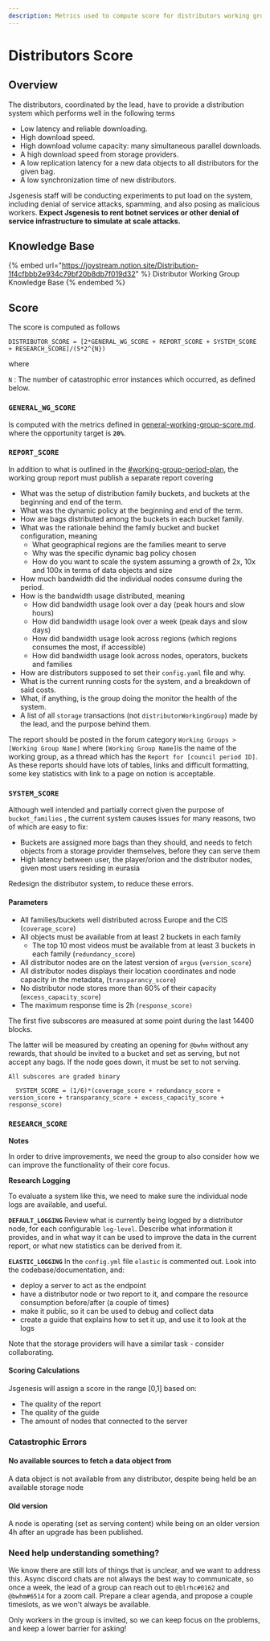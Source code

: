 ```yaml
---
description: Metrics used to compute score for distributors working group.
---
```


# Distributors Score

## Overview

The distributors, coordinated by the lead, have to provide a distribution system which performs well in the following terms

* Low latency and reliable downloading.
* High download speed.
* High download volume capacity: many simultaneous parallel downloads.
* A high download speed from storage providers.
* A low replication latency for a new data objects to all distributors for the given bag.
* A low synchronization time of new distributors.

Jsgenesis staff will be conducting experiments to put load on the system, including denial of service attacks, spamming, and also posing as malicious workers. **Expect Jsgenesis to rent botnet services or other denial of service infrastructure to simulate at scale attacks.**

## Knowledge Base

{% embed url="https://joystream.notion.site/Distribution-1f4cfbbb2e934c79bf20b8db7f019d32" %}
Distributor Working Group Knowledge Base
{% endembed %}



## Score

The score is computed as follows

```
DISTRIBUTOR_SCORE = [2*GENERAL_WG_SCORE + REPORT_SCORE + SYSTEM_SCORE + RESEARCH_SCORE]/(5*2^{N})

```

where

`N` : The number of catastrophic error instances which occurred, as defined below.

### `GENERAL_WG_SCORE`

Is computed with the metrics defined in [general-working-group-score.md](general-working-group-score.md "mention"). where the opportunity target is **`20%`**.

### `REPORT_SCORE`

In addition to what is outlined in the [#working-group-period-plan](general-working-group-score.md#working-group-period-plan "mention"), the working group report must publish a separate report covering

* What was the setup of distribution family buckets, and buckets at the beginning and end of the term.
* What was the dynamic policy at the beginning and end of the term.
* How are bags distributed among the buckets in each bucket family.
* What was the rationale behind the family bucket and bucket configuration, meaning
  * What geographical regions are the families meant to serve
  * Why was the specific dynamic bag policy chosen
  * How do you want to scale the system assuming a growth of 2x, 10x and 100x in terms of data objects and size
* How much bandwidth did the individual nodes consume during the period.
* How is the bandwidth usage distributed, meaning
  * How did bandwidth usage look over a day (peak hours and slow hours)
  * How did bandwidth usage look over a week (peak days and slow days)
  * How did bandwidth usage look across regions (which regions consumes the most, if accessible)
  * How did bandwidth usage look across nodes, operators, buckets and families
* How are distributors supposed to set their `config.yaml` file and why.
* What is the current running costs for the system, and a breakdown of said costs.
* What, if anything, is the group doing the monitor the health of the system.
* A list of all `storage` transactions (not `distributorWorkingGroup`) made by the lead, and the purpose behind them.

The report should be posted in the forum category `Working Groups >[Working Group Name]` where `[Working Group Name]`is the name of the working group, as a thread which has the `Report for [council period ID]`. As these reports should have lots of tables, links and difficult formatting, some key statistics with link to a page on notion is acceptable.

### `SYSTEM_SCORE`

Although well intended and partially correct given the purpose of `bucket_families` , the current system causes issues for many reasons, two of which are easy to fix:

* Buckets are assigned more bags than they should, and needs to fetch objects from a storage provider themselves, before they can serve them
* High latency between user, the player/orion and the distributor nodes, given most users residing in eurasia

Redesign the distributor system, to reduce these errors.

#### Parameters

* All families/buckets well distributed across Europe and the CIS (`coverage_score`)
* All objects must be available from at least 2 buckets in each family
  * The top 10 most videos must be available from at least 3 buckets in each family (`redundancy_score`)
* All distributor nodes are on the latest version of `argus` (`version_score`)
* All distributor nodes displays their location coordinates and node capacity in the metadata,   (`transparancy_score`)
* No distributor node stores more than 60% of their capacity (`excess_capacity_score`)
* The maximum response time is 2h (`response_score)`

The first five subscores are measured at some point during the last 14400 blocks.

The latter will be measured by creating an opening for `@bwhm` without any rewards, that should be invited to a bucket and set as serving, but not accept any bags. If the node goes down, it must be set to not serving.

```
All subscores are graded binary

  SYSTEM_SCORE = (1/6)*(coverage_score + redundancy_score + version_score + transparancy_score + excess_capacity_score + response_score)
```

### `RESEARCH_SCORE`

**Notes**

In order to drive improvements, we need the group to also consider how we can improve the functionality of their core focus.

**Research Logging**

To evaluate a system like this, we need to make sure the individual node logs are available, and useful.

**`DEFAULT_LOGGING`** Review what is currently being logged by a distributor node, for each configurable `log-level`. Describe what information it provides, and in what way it can be used to improve the data in the current report, or what new statistics can be derived from it.

**`ELASTIC_LOGGING`** In the `config.yml` file `elastic` is commented out. Look into the codebase/documentation, and:

* deploy a server to act as the endpoint
* have a distributor node or two report to it, and compare the resource consumption before/after (a couple of times)
* make it public, so it can be used to debug and collect data
* create a guide that explains how to set it up, and use it to look at the logs

Note that the storage providers will have a similar task - consider collaborating.

#### Scoring Calculations

Jsgenesis will assign a score in the range \[0,1] based on:

* The quality of the report
* The quality of the guide
* The amount of nodes that connected to the server

### Catastrophic Errors

#### **No available sources to fetch a data object from**

A data object is not available from any distributor, despite being held be an available storage node

#### Old version

A node is operating (set as serving content) while being on an older version 4h after an upgrade has been published.

### Need help understanding something?

We know there are still lots of things that is unclear, and we want to address this. Async discord chats are not always the best way to communicate, so once a week, the lead of a group can reach out to `@blrhc#0162` and `@bwhm#6514` for a zoom call. Prepare a clear agenda, and propose a couple timeslots, as we won't always be available.

Only workers in the group is invited, so we can keep focus on the problems, and keep a lower barrier for asking!
